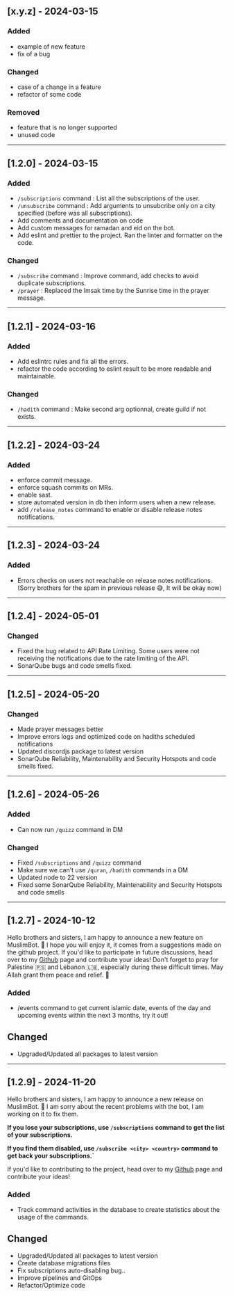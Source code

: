 ## [x.y.z] - 2024-03-15

### Added

- example of new feature
- fix of a bug

### Changed

- case of a change in a feature
- refactor of some code

### Removed

- feature that is no longer supported
- unused code


---

## [1.2.0] - 2024-03-15

### Added

- `/subscriptions` command : List all the subscriptions of the user.
- `/unsubscribe` command : Add arguments to unsubcribe only on a city specified (before was all subscriptions).
- Add comments and documentation on code
- Add custom messages for ramadan and eid on the bot. 
- Add eslint and prettier to the project. Ran the linter and formatter on the code.

### Changed

- `/subscribe` command : Improve command, add checks to avoid duplicate subscriptions.
- `/prayer` : Replaced the Imsak time by the Sunrise time in the prayer message.


---

## [1.2.1] - 2024-03-16

### Added

- Add eslintrc rules and fix all the errors.
- refactor the code according to eslint result to be more readable and maintainable.

### Changed

- `/hadith` command : Make second arg optionnal, create guild if not exists.

---

## [1.2.2] - 2024-03-24

### Added

- enforce commit message.
- enforce squash commits on MRs.
- enable sast.
- store automated version in db then inform users when a new release.
- add `/release_notes` command to enable or disable release notes notifications.

---

## [1.2.3] - 2024-03-24

### Added

- Errors checks on users not reachable on release notes notifications.
(Sorry brothers for the spam in previous release 😅, It will be okay now)

---

## [1.2.4] - 2024-05-01

### Changed

- Fixed the bug related to API Rate Limiting. Some users were not receiving the notifications due to the rate limiting of the API.
- SonarQube bugs and code smells fixed.

---

## [1.2.5] - 2024-05-20

### Changed

- Made prayer messages better
- Improve errors logs and optimized code on hadiths scheduled notifications
- Updated discordjs package to latest version
- SonarQube Reliability, Maintenability and Security Hotspots and code smells fixed.

---

## [1.2.6] - 2024-05-26

### Added

- Can now run `/quizz` command in DM

### Changed

- Fixed `/subscriptions` and `/quizz` command
- Make sure we can't use `/quran`, `/hadith` commands in a DM
- Updated node to 22 version
- Fixed some SonarQube Reliability, Maintenability and Security Hotspots and code smells

---

## [1.2.7] - 2024-10-12

Hello brothers and sisters, I am happy to announce a new feature on MuslimBot. 🙂
I hope you will enjoy it, it comes from a suggestions made on the github project. If you'd like to participate in future discussions, head over to my [Github](https://github.com/fivekage/muslimbot/discussions) page and contribute your ideas! 
Don't forget to pray for Palestine 🇵🇸 and Lebanon 🇱🇧, especially during these difficult times. May Allah grant them peace and relief. 🙏

### Added

- /events command to get current islamic date, events of the day and upcoming events within the next 3 months, try it out!

## Changed
- Upgraded/Updated all packages to latest version

---

## [1.2.9] - 2024-11-20

Hello brothers and sisters, I am happy to announce a new release on MuslimBot. 🙂
I am sorry about the recent problems with the bot, I am working on it to fix them.

**If you lose your subscriptions, use `/subscriptions` command to get the list of your subscriptions.**

**If you find them disabled, use `/subscribe <city> <country>` command to get back your subscriptions.`**

If you'd like to contributing to the project, head over to my [Github](https://github.com/fivekage/muslimbot/discussions) page and contribute your ideas! 

### Added
- Track command activities in the database to create statistics about the usage of the commands.

## Changed
- Upgraded/Updated all packages to latest version
- Create database migrations files
- Fix subscriptions auto-disabling bug..
- Improve pipelines and GitOps
- Refactor/Optimize code
  

  
